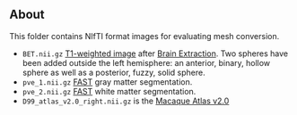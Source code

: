 ## About

This folder contains NIfTI format images for evaluating mesh conversion.
 - `BET.nii.gz` [T1-weighted image](https://github.com/neurolabusc/dcm_qa_philips_enh) after [Brain Extraction](https://github.com/MIC-DKFZ/HD-BET). Two spheres have been added outside the left hemisphere: an anterior, binary, hollow sphere as well as a posterior, fuzzy, solid sphere.
 - `pve_1.nii.gz` [FAST](https://fsl.fmrib.ox.ac.uk/fsl/fslwiki/FAST) gray matter segmentation.
 - `pve_2.nii.gz` [FAST](https://fsl.fmrib.ox.ac.uk/fsl/fslwiki/FAST) white matter segmentation.
 - `D99_atlas_v2.0_right.nii.gz` is the [Macaque Atlas v2.0](https://afni.nimh.nih.gov/pub/dist/doc/htmldoc/nonhuman/macaque_tempatl/atlas_d99v2.html)